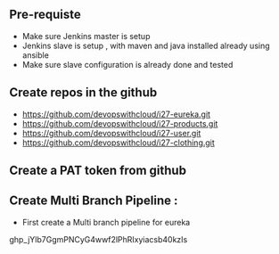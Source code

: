 ## Pre-requiste 
* Make sure Jenkins master is setup
* Jenkins slave is setup , with maven and java installed already using ansible 
* Make sure slave configuration is already done and tested 

## Create repos in the github
* https://github.com/devopswithcloud/i27-eureka.git
* https://github.com/devopswithcloud/i27-products.git
* https://github.com/devopswithcloud/i27-user.git
* https://github.com/devopswithcloud/i27-clothing.git

## Create a PAT token from github 

## Create Multi Branch Pipeline :
* First create a Multi branch pipeline for eureka


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